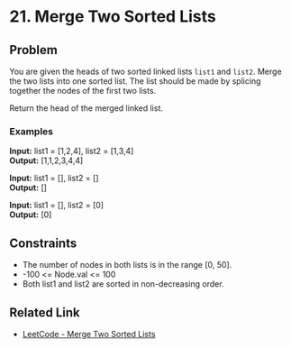 # 21. Merge Two Sorted Lists

## Problem

You are given the heads of two sorted linked lists `list1` and `list2`. Merge the two lists into one sorted list. The list should be made by splicing together the nodes of the first two lists.

Return the head of the merged linked list.

### Examples

**Input:** list1 = [1,2,4], list2 = [1,3,4]  
**Output:** [1,1,2,3,4,4]

**Input:** list1 = [], list2 = []  
**Output:** []

**Input:** list1 = [], list2 = [0]  
**Output:** [0]

## Constraints

- The number of nodes in both lists is in the range [0, 50].
- -100 <= Node.val <= 100
- Both list1 and list2 are sorted in non-decreasing order.

## Related Link

- [LeetCode - Merge Two Sorted Lists](https://leetcode.com/problems/merge-two-sorted-lists/)
